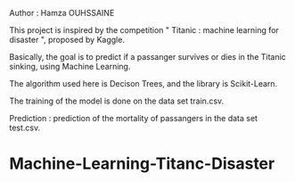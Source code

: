 
Author : Hamza OUHSSAINE



This project is inspired by the competition " Titanic : machine learning for disaster ", proposed by Kaggle.

Basically, the goal is to predict  if a passanger survives or dies in the Titanic sinking, using Machine Learning.


The algorithm used here is Decison Trees,  and the library is Scikit-Learn.

The training of the model is done on the data set train.csv.

Prediction :  prediction of the mortality of passangers in the data set test.csv.




# Machine-Learning-Titanc-Disaster
